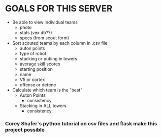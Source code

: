 # GOALS FOR THIS SERVER
  * Be able to view individual teams
    * photo
    * stats (vex.db??)
    * specs (from scout form)
  * Sort scouted teams by each column in .csv file
    * auton points
    * type of robot
    * stacking or putiing in towers
    * average skill scores
    * starting position
    * name
    * V5 or cortex
    * offense or defene
  * Calculate which team is the "best"
    * Auton Points 
      * consistency
    * Stacking in ALL towers
      * consistency

### Corey Shafer's python tutorial on csv files and flask make this project possible    